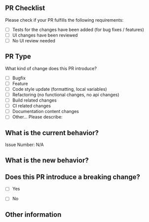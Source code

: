 ## PR Checklist

Please check if your PR fulfills the following requirements:

- [ ] Tests for the changes have been added (for bug fixes / features)
- [ ] UI changes have been reviewed
- [ ] No UI review needed

## PR Type

What kind of change does this PR introduce?

<!-- Please check the one that applies to this PR using "x". -->

- [ ] Bugfix
- [ ] Feature
- [ ] Code style update (formatting, local variables)
- [ ] Refactoring (no functional changes, no api changes)
- [ ] Build related changes
- [ ] CI related changes
- [ ] Documentation content changes
- [ ] Other... Please describe:

## What is the current behavior?

<!-- Please describe the current behavior that you are modifying, or link to a relevant issue. -->

Issue Number: N/A

## What is the new behavior?

## Does this PR introduce a breaking change?

- [ ] Yes
- [ ] No


<!-- If this PR contains a breaking change, please describe the impact and migration path for existing applications below. -->

## Other information
